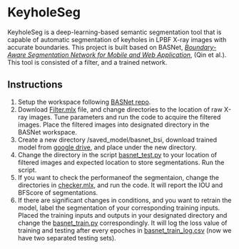 # KeyholeSeg

KeyholeSeg is a deep-learning-based semantic segmentation tool that is capable of automatic segmentation of keyholes in LPBF X-ray images with accurate boundaries. This project is built based on BASNet, [*Boundary-Aware Segmentation Network for Mobile and Web Application*](https://github.com/xuebinqin/BASNet), (Qin et al.). This tool is consisted of a filter, and a trained network.

## Instructions

1. Setup the workspace following [BASNet repo]((https://github.com/xuebinqin/BASNet)).
2. Download [Filter.mlx](https://github.com/WilliamDongSH/KeyholeSeg/blob/master/matlab/Filter.mlx) file, and change directories to the location of raw X-ray images. Tune parameters and run the code to acquire the filtered images. Place the filtered images into designated directory in the BASNet workspace.
3. Create a new directory /saved_model/basnet_bsi, download trained model from [google drive](https://drive.google.com/drive/u/0/folders/1rAjodTchu0Gd_FJ0Bb_QwPuHwyQY-9um), and place under the new directory.
4. Change the directory in the script [basnet_test.py](https://github.com/WilliamDongSH/KeyholeSeg/blob/master/basnet_test.py) to your location of filtered images and expected location to store segmentations. Run the script.
5. If you want to check the performaneof the segmentaion, change the directories in [checker.mlx](https://github.com/WilliamDongSH/KeyholeSeg/blob/master/matlab/checker.mlx), and run the code. It will report the IOU and BFScore of segmentations.
6. If there are significant changes in conditions, and you want to retrain the model, label the segmentation of your corresponding training inputs. Placed the training inputs and outputs in your designated directory and change the [basnet_train.py](https://github.com/WilliamDongSH/KeyholeSeg/blob/master/basnet_train.py) correspondingly. It will log the loss value of training and testing after every epoches in [basnet_train_log.csv](https://github.com/WilliamDongSH/KeyholeSeg/blob/master/basnet_train_log.csv) (now we have two separated testing sets).


